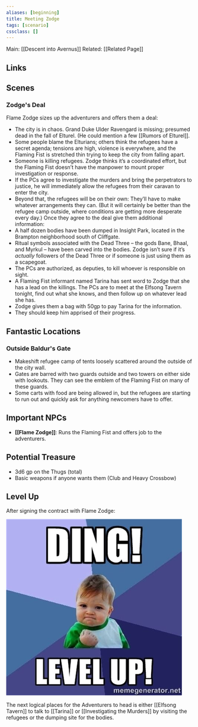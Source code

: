 ```yaml
---
aliases: [beginning]
title: Meeting Zodge
tags: [scenario]
cssclass: []
---
```


Main: [[Descent into Avernus]]
Related: [[Related Page]]

## Links

## Scenes

### Zodge's Deal
Flame Zodge sizes up the adventurers and offers them a deal:
-   The city is in chaos. Grand Duke Ulder Ravengard is missing; presumed dead in the fall of Elturel. (He could mention a few [[Rumors of Elturel]].
-   Some people blame the Elturians; others think the refugees have a secret agenda; tensions are high, violence is everywhere, and the Flaming Fist is stretched thin trying to keep the city from falling apart.
-   Someone is killing refugees. Zodge thinks it’s a coordinated effort, but the Flaming Fist doesn’t have the manpower to mount proper investigation or response.
-   If the PCs agree to investigate the murders and bring the perpetrators to justice, he will immediately allow the refugees from their caravan to enter the city.
-   Beyond that, the refugees will be on their own: They’ll have to make whatever arrangements they can. (But it will certainly be better than the refugee camp outside, where conditions are getting more desperate every day.)
Once they agree to the deal give them additional information:
-   A half dozen bodies have been dumped in Insight Park, located in the Brampton neighborhood south of Cliffgate.
-   Ritual symbols associated with the Dead Three – the gods Bane, Bhaal, and Myrkul – have been carved into the bodies. Zodge isn’t sure if it’s _actually_ followers of the Dead Three or if someone is just using them as a scapegoat.
-   The PCs are authorized, as deputies, to kill whoever is responsible on sight.
-   A Flaming Fist informant named Tarina has sent word to Zodge that she has a lead on the killings. The PCs are to meet at the Elfsong Tavern tonight, find out what she knows, and then follow up on whatever lead she has.
-   Zodge gives them a bag with 50gp to pay Tarina for the information.
-   They should keep him apprised of their progress.

## Fantastic Locations

### Outside Baldur's Gate
- Makeshift refugee camp of tents loosely scattered around the outside of the city wall.
- Gates are barred with two guards outside and two towers on either side with lookouts. They can see the emblem of the Flaming Fist on many of these guards.
- Some carts with food are being allowed in, but the refugees are starting to run out and quickly ask for anything newcomers have to offer.

## Important NPCs

- **[[Flame Zodge]]**: Runs the Flaming Fist and offers job to the adventurers.

## Potential Treasure
- 3d6 gp on the Thugs (total)
- Basic weapons if anyone wants them (Club and Heavy Crossbow)

## Level Up
After signing the contract with Flame Zodge:

![Level Up](/assets/img/level-up-image.jpeg)

The next logical places for the Adventurers to head is either [[Elfsong Tavern]] to talk to [[Tarina]] or [[Investigating the Murders]] by visiting the refugees or the dumping site for the bodies.